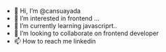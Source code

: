 - 👋 Hi, I’m @cansuayada
- 👀 I’m interested in frontend ...
- 🌱 I’m currently learning javascriprt..
- 💞️ I’m looking to collaborate on frontend developer
- 📫 How to reach me linkedin

<!---
cansuayada/cansuayada is a ✨ special ✨ repository because its `README.md` (this file) appears on your GitHub profile.
You can click the Preview link to take a look at your changes.
--->
